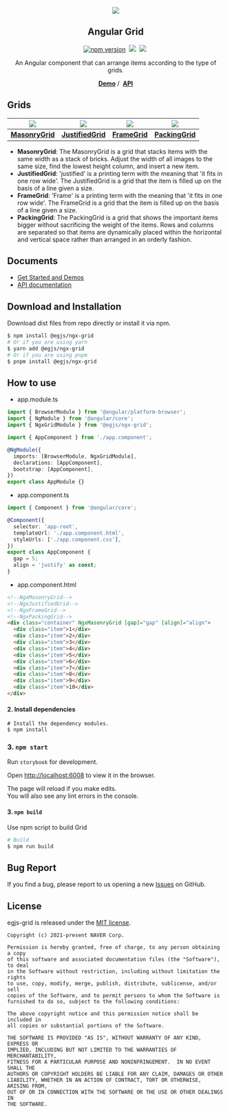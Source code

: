 <p align="middle" ><img src="https://naver.github.io/egjs-grid/images/logo.png" /></p>
<h2 align="middle">Angular Grid</h2>
<p align="middle">
<a href="https://www.npmjs.com/package/@egjs/ngx-grid" target="_blank"><img src="https://img.shields.io/npm/v/@egjs/ngx-grid.svg?style=flat-square&color=007acc&label=version" alt="npm version" /></a>&nbsp;
<img src="https://img.shields.io/badge/language-typescript-blue.svg?style=flat-square" />&nbsp;
<a href="https://github.com/naver/egjs-grid/blob/main/LICENSE" target="_blank"><img src="https://img.shields.io/static/v1?style=flat-square&label=license&message=MIT&color=08CE5D" /></a>&nbsp;
</p>
<p align="middle">An Angular component that can arrange items according to the type of grids.</p>
<p align="middle">
    <a href="https://naver.github.io/egjs-grid" target="_blank"><strong>Demo</strong></a> /&nbsp;
    <a href="https://naver.github.io/egjs-grid/release/latest/doc/" target="_blank"><strong>API</strong></a>
</p>

## Grids

|                         <img src="https://naver.github.io/egjs-grid/images/MasonryGrid.png" />                         |                           <img src="https://naver.github.io/egjs-grid/images/JustifiedGrid.png" />                           |                       <img src="https://naver.github.io/egjs-grid/images/FrameGrid.png" />                       |                         <img src="https://naver.github.io/egjs-grid/images/PackingGrid.png" />                         |
| :--------------------------------------------------------------------------------------------------------------------: | :--------------------------------------------------------------------------------------------------------------------------: | :--------------------------------------------------------------------------------------------------------------: | :--------------------------------------------------------------------------------------------------------------------: |
| [**MasonryGrid**](http://naver.github.io/egjs-grid/storybook/?path=/story/examples-masonrygrid--masonry-grid-template) | [**JustifiedGrid**](http://naver.github.io/egjs-grid/storybook/?path=/story/examples-justifiedgrid--justified-grid-template) | [**FrameGrid**](http://naver.github.io/egjs-grid/storybook/?path=/story/examples-framegrid--frame-grid-template) | [**PackingGrid**](http://naver.github.io/egjs-grid/storybook/?path=/story/examples-packinggrid--packing-grid-template) |

- **MasonryGrid**: The MasonryGrid is a grid that stacks items with the same width as a stack of bricks. Adjust the width of all images to the same size, find the lowest height column, and insert a new item.
- **JustifiedGrid**: 'justified' is a printing term with the meaning that 'it fits in one row wide'. The JustifiedGrid is a grid that the item is filled up on the basis of a line given a size.
- **FrameGrid**: 'Frame' is a printing term with the meaning that 'it fits in one row wide'. The FrameGrid is a grid that the item is filled up on the basis of a line given a size.
- **PackingGrid**: The PackingGrid is a grid that shows the important items bigger without sacrificing the weight of the items. Rows and columns are separated so that items are dynamically placed within the horizontal and vertical space rather than arranged in an orderly fashion.

## Documents

- [Get Started and Demos](https://naver.github.io/egjs-grid/)
- [API documentation](https://naver.github.io/egjs-grid/release/latest/doc/)

## Download and Installation

Download dist files from repo directly or install it via npm.

```bash
$ npm install @egjs/ngx-grid
# Or if you are using yarn
$ yarn add @egjs/ngx-grid
# Or if you are using pnpm
$ pnpm install @egjs/ngx-grid
```

## How to use

- app.module.ts

```ts
import { BrowserModule } from '@angular/platform-browser';
import { NgModule } from '@angular/core';
import { NgxGridModule } from '@egjs/ngx-grid';

import { AppComponent } from './app.component';

@NgModule({
  imports: [BrowserModule, NgxGridModule],
  declarations: [AppComponent],
  bootstrap: [AppComponent],
})
export class AppModule {}
```

- app.component.ts

```ts
import { Component } from '@angular/core';

@Component({
  selector: 'app-root',
  templateUrl: './app.component.html',
  styleUrls: ['./app.component.css'],
})
export class AppComponent {
  gap = 5;
  align = 'justify' as const;
}
```

- app.component.html

```html
<!--NgxMasonryGrid-->
<!--NgxJustifiedGrid-->
<!--NgxFrameGrid-->
<!--NgxPackingGrid-->
<div class="container" NgxMasonryGrid [gap]="gap" [align]="align">
  <div class="item">1</div>
  <div class="item">2</div>
  <div class="item">3</div>
  <div class="item">4</div>
  <div class="item">5</div>
  <div class="item">6</div>
  <div class="item">7</div>
  <div class="item">8</div>
  <div class="item">9</div>
  <div class="item">10</div>
</div>
```

#### 2. Install dependencies

```
# Install the dependency modules.
$ npm install
```

### 3. `npm start`

Run `storybook` for development.

Open [http://localhost:6008](http://localhost:6008) to view it in the browser.

The page will reload if you make edits.\
You will also see any lint errors in the console.

#### 3. `npm build`

Use npm script to build Grid

```bash
# Build
$ npm run build
```

## Bug Report

If you find a bug, please report to us opening a new [Issues](https://github.com/naver/egjs-grid/issues) on GitHub.

## License

egjs-grid is released under the [MIT license](https://github.com/naver/egjs/blob/master/LICENSE.txt).

```
Copyright (c) 2021-present NAVER Corp.

Permission is hereby granted, free of charge, to any person obtaining a copy
of this software and associated documentation files (the "Software"), to deal
in the Software without restriction, including without limitation the rights
to use, copy, modify, merge, publish, distribute, sublicense, and/or sell
copies of the Software, and to permit persons to whom the Software is
furnished to do so, subject to the following conditions:

The above copyright notice and this permission notice shall be included in
all copies or substantial portions of the Software.

THE SOFTWARE IS PROVIDED "AS IS", WITHOUT WARRANTY OF ANY KIND, EXPRESS OR
IMPLIED, INCLUDING BUT NOT LIMITED TO THE WARRANTIES OF MERCHANTABILITY,
FITNESS FOR A PARTICULAR PURPOSE AND NONINFRINGEMENT.  IN NO EVENT SHALL THE
AUTHORS OR COPYRIGHT HOLDERS BE LIABLE FOR ANY CLAIM, DAMAGES OR OTHER
LIABILITY, WHETHER IN AN ACTION OF CONTRACT, TORT OR OTHERWISE, ARISING FROM,
OUT OF OR IN CONNECTION WITH THE SOFTWARE OR THE USE OR OTHER DEALINGS IN
THE SOFTWARE.
```
